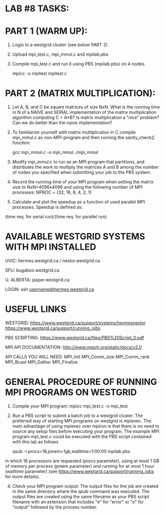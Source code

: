 LAB #8 TASKS:
=============

PART 1 (WARM UP):
=================
1. Login to a westgrid cluster (see below PART 2).
2. Upload mpi_test.c, mpi_mmul.c and mpilab.pbs
3. Compile mpi_test.c and run it using PBS (mpilab.pbs) on 4 nodes.

    mpicc -o mpitest mpitest.c

PART 2 (MATRIX MULTIPLICATION):
===============================
1. Let A, B, and C be square matrices of size NxN.
What is the running time in N of a NAIVE and SERIAL
implementation of the matrix multiplication algorithm
computing C = A*B? 
Is matrix multiplication a "nice" problem?
Can we do better than the naive implementation?

2. To familiarize yourself with matrix multiplication in C
compile mpi_mmul.c as non-MPI-program and then running the 
sanity_check() function: 

    gcc mpi_mmul.c -o mpi_mmul
    ./mpi_mmul

3. Modify mpi_mmul.c to run as an MPI program that partitions, and distributes the work to multiply the matrices A and B among the number of nodes you specified when submitting your job to the PBS system.

4. Record the running time of your MPI program when setting the matrix size to NxN=4096x4096 and using the following number of MPI processes:
NPROC = {32, 16, 8, 4, 2, 1}

5. Calculate and plot the speedup as a function of used parallel MPI processes. Speedup is defined as:
 
(time req. for serial run)/(time req. for parallel run)
 


AVAILABLE WESTGRID SYSTEMS WITH MPI INSTALLED
=============================================
 UVIC:       hermes.westgrid.ca / nestor.westgrid.ca
 
 SFU:        bugaboo.westgrid.ca
 
 U. ALBERTA: jasper.westgrid.ca
 
 LOGIN:
 ssh username@hermes.westgrid.ca


USEFUL LINKS
============
 WESTGRID:
 https://www.westgrid.ca/support/systems/hermesnestor
 https://www.westgrid.ca/support/running_jobs

 PBS SCRIPTING:
 https://www.westgrid.ca/files/PBS%20Script_0.pdf
 
 MPI API DOCUMENTATION:
 http://www.mpich.org/static/docs/v3.1/

 API CALLS YOU WILL NEED:
  MPI_Init
  MPI_Comm_size
  MPI_Comm_rank
  MPI_Bcast
  MPI_Gather
  MPI_Finalize


GENERAL PROCEDURE OF RUNNING MPI PROGRAMS ON WESTGRID
=====================================================
1. Compile your MPI program:
	mpicc mpi_test.c -o mpi_test
		
3. Run a PBS script to submit a batch job to a westgrid cluster.
The preferred way of starting MPI programs on westgrid is mpiexec. The main advantage of using mpiexec over mpirun is that there is no need to source any setup files before executing your program. The example MPI program mpi_test.c could be executed with the PBS script contained with this lab as follows

	qsub -l procs=16,pmem=1gb,walltime=1:00:00 mpilab.pbs

in which 16 processors are requested (procs parameter), using at most 1 GB of memory per process (pmem parameter) and running for at most 1 hour (walltime parameter) (see https://www.westgrid.ca/support/running_jobs for more details).

4. Check your MPI program output:
The output files for the job are created in the same directory where the qsub command was executed. The output files are created using the same filename as your PBS script filename with an extension that includes "e" for "error" or "o" for "output" followed by the process number.